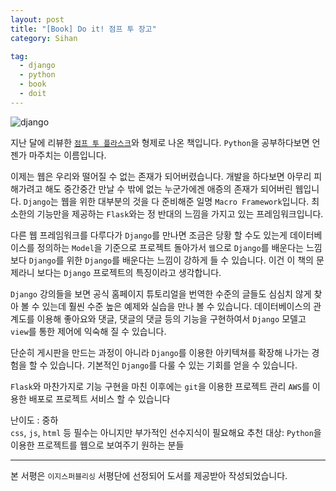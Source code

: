 ```yaml
---
layout: post
title: "[Book] Do it! 점프 투 장고"
category: Sihan

tag:
  - django
  - python
  - book
  - doit
---
```


![django](https://sihan-son.github.io/public/book/easy/django.jpg)

지난 달에 리뷰한 <a href='https://sihan-son.github.io/do-it-flask'>`점프 투 플라스크`</a>와 형제로 나온 책입니다. `Python`을 공부하다보면 언젠가 마주치는 이름입니다.

이제는 웹은 우리와 떨어질 수 없는 존재가 되어버렸습니다. 개발을 하다보면 아무리 피해가려고 해도 중간중간 만날 수 밖에 없는 누군가에겐 애증의 존재가 되어버린 웹입니다. `Django`는 웹을 위한 대부분의 것을 다 준비해준 일명 `Macro Framework`입니다. 최소한의 기능만을 제공하는 `Flask`와는 정 반대의 느낌을 가지고 있는 프레임워크입니다.

다른 웹 프레임워크를 다루다가 `Django`를 만나면 조금은 당황 할 수도 있는게 데이터베이스를 정의하는 `Model`을 기준으로 프로젝트 돌아가서 `웹`으로 `Django`를 배운다는 느낌보다 `Django`를 위한 `Django`를 배운다는 느낌이 강하게 들 수 있습니다. 이건 이 책의 문제라니 보다는 `Django` 프로젝트의 특징이라고 생각합니다.

`Django` 강의들을 보면 공식 홈페이지 튜토리얼을 번역한 수준의 글들도 심심치 않게 찾아 볼 수 있는데 훨씬 수준 높은 예제와 실습을 만나 볼 수 있습니다. 데이터베이스의 관계도를 이용해 좋아요와 댓글, 댓글의 댓글 등의 기능을 구현하여서 `Django` 모델고 `view`를 통한 제어에 익숙해 질 수 있습니다.

단순히 게시판을 만드는 과정이 아니라 `Django`를 이용한 아키텍쳐를 확장해 나가는 경험을 할 수 있습니다. 기본적인 `Django`를 다룰 수 있는 기회를 얻을 수 있습니다.

`Flask`와 마찬가지로 기능 구현을 마친 이후에는 `git`을 이용한 프로젝트 관리 `AWS`를 이용한 배포로 프로젝트 서비스 할 수 있습니다

난이도 : 중하  
`css`, `js`, `html` 등 필수는 아니지만 부가적인 선수지식이 필요해요
추천 대상: `Python`을 이용한 프로젝트를 웹으로 보여주기 원하는 분들

---

본 서평은 `이지스퍼블리싱` 서평단에 선정되어 도서를 제공받아 작성되었습니다.
